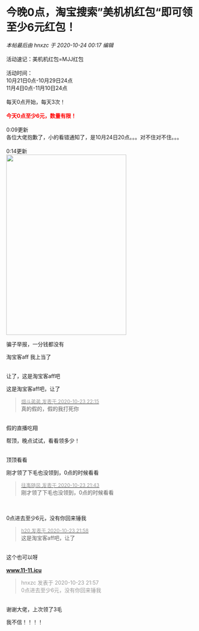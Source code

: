 # 今晚0点，淘宝搜索”美机机红包“即可领至少6元红包！


<i class="pstatus"> 本帖最后由 hnxzc 于 2020-10-24 00:17 编辑 </i><br />
<br />
活动速记：美机机红包=MJJ红包<br />
<br />
活动时间：<br />
10月21日0点-10月29日24点<br />
11月4日0点-11月10日24点<br />
<br />
每天0点开始，每天3次！<br />
<br />
<strong><font color="Red">今天0点至少6元，数量有限！</font></strong><br />
<br />
0:09更新<br />
各位大佬抱歉了，小的看错通知了，是10月24日20点。。。对不住对不住。。。<br />
<br />
0:14更新<br />
<img id="aimg_Et1pp" onclick="zoom(this, this.src, 0, 0, 0)" class="zoom" width="320" height="480" src="https://s1.ax1x.com/2020/10/24/BERJgA.png" border="0" alt="" />

骗子举报，一分钱都没有

淘宝客aff<img src="static/image/smiley/yct/022.gif" smilieid="42" border="0" alt="" /> 我上当了

<br />
让了，这是淘宝客aff吧<br />


这是淘宝客aff吧，让了

<div class="quote"><blockquote><font size="2"><a href="https://www.hostloc.com/forum.php?mod=redirect&amp;goto=findpost&amp;pid=9343624&amp;ptid=757784" target="_blank"><font color="#999999">烟斗弟弟 发表于 2020-10-23 22:15</font></a></font><br />
真的假的，假的我打死你</blockquote></div><br />
假的直播吃翔<img src="static/image/smiley/yct/011.gif" smilieid="33" border="0" alt="" />

帮顶，晚点试试，看看领多少！<br />
<br />
<img src="static/image/smiley/default/time.gif" smilieid="15" border="0" alt="" /><img src="static/image/smiley/default/time.gif" smilieid="15" border="0" alt="" /><img src="static/image/smiley/default/time.gif" smilieid="15" border="0" alt="" />

顶顶看看

刚才领了下毛也没领到，0点的时候看看

<div class="quote"><blockquote><font size="2"><a href="https://www.hostloc.com/forum.php?mod=redirect&amp;goto=findpost&amp;pid=9343482&amp;ptid=757784" target="_blank"><font color="#999999">往事随风 发表于 2020-10-23 21:43</font></a></font><br />
刚才领了下毛也没领到，0点的时候看看</blockquote></div><br />
<br />
0点进去至少6元，没有你回来锤我<img src="static/image/smiley/default/lol.gif" smilieid="12" border="0" alt="" /> 

<div class="quote"><blockquote><font size="2"><a href="https://www.hostloc.com/forum.php?mod=redirect&amp;goto=findpost&amp;pid=9343538&amp;ptid=757784" target="_blank"><font color="#999999">h20 发表于 2020-10-23 21:58</font></a></font><br />
这是淘宝客aff吧，让了</blockquote></div><br />
这个也可以呀<br />
<br />
<a href="http://www.11-11.icu" target="_blank"><strong>www.11-11.icu</strong></a>

<div class="quote"><blockquote><font color="#999999">hnxzc 发表于 2020-10-23 21:57</font><br />
<font color="#999999">0点进去至少6元，没有你回来锤我</font></blockquote></div><br />
谢谢大佬，上次领了3毛

我不信！！！！
